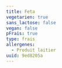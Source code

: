 ```yaml
---
title: Feta
vegetarien: true
sans_lactose: false
vegan: false
pFrais: true
type: frais
allergenes:
  - Produit laitier
uuid: 9ed8205a
---
```


